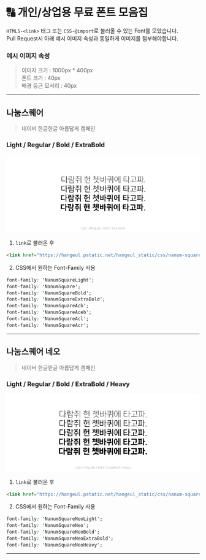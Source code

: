 # 🔠 개인/상업용 무료 폰트 모음집
`HTML5-<link>` 태그 또는 `CSS-@import`로 불러올 수 있는 Font를 모았습니다.<br>
Pull Request시 아래 예시 이미지 속성과 동일하게 이미지를 첨부해야합니다.

### 예시 이미지 속성
> 이미지 크기 : 1000px * 400px<br>
> 폰트 크기 : 40px<br>
> 배경 둥근 모서리 : 40px

---

## 나눔스퀘어
> 네이버 한글한글 아름답게 캠페인

### Light / Regular / Bold / ExtraBold
![NanumSquare](NanumSquare\ex.png)


1. `link`로 불러온 후
```html
<link href="https://hangeul.pstatic.net/hangeul_static/css/nanum-square.css" rel="stylesheet">
```
2. CSS에서 원하는 Font-Family 사용
```css
font-family: 'NanumSquareLight';
font-family: 'NanumSquare';
font-family: 'NanumSquareBold';
font-family: 'NanumSquareExtraBold';
font-family: 'NanumSquareAcb';
font-family: 'NanumSquareAceb';
font-family: 'NanumSquareAcl';
font-family: 'NanumSquareAcr';
```

---

## 나눔스퀘어 네오
> 네이버 한글한글 아름답게 캠페인

### Light / Regular / Bold / ExtraBold / Heavy
![NanumSquareNeo](NanumSquareNeo\ex.png)

1. `link`로 불러온 후
```html
<link href="https://hangeul.pstatic.net/hangeul_static/css/nanum-square-neo.css" rel="stylesheet">
```
2. CSS에서 원하는 Font-Family 사용
```css
font-family: 'NanumSquareNeoLight';
font-family: 'NanumSquareNeo';
font-family: 'NanumSquareNeoBold';
font-family: 'NanumSquareNeoExtraBold';
font-family: 'NanumSquareNeoHeavy';
```

---